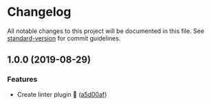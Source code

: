 # Changelog

All notable changes to this project will be documented in this file. See [standard-version](https://github.com/conventional-changelog/standard-version) for commit guidelines.

## 1.0.0 (2019-08-29)


### Features

* Create linter plugin 🚀 ([a5d00af](https://github.com/jantimon/stylelint-safari-background-clip/commit/a5d00af))
